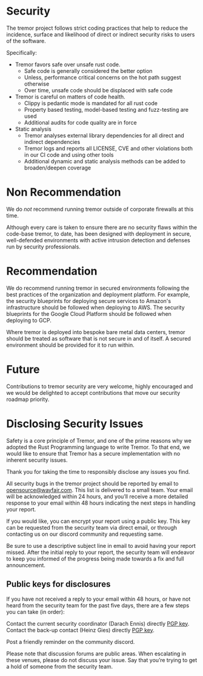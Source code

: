 # Security

The tremor project follows strict coding practices that help to reduce the incidence,
surface and likelihood of direct or indirect security risks to users of the software.

Specifically:

- Tremor favors safe over unsafe rust code.
  - Safe code is generally considered the better option
  - Unless, performance critical concerns on the hot path suggest otherwise
  - Over time, unsafe code should be displaced with safe code
- Tremor is careful on matters of code health.
  - Clippy is pedantic mode is mandated for all rust code
  - Property based testing, model-based testing and fuzz-testing are used
  - Additional audits for code quality are in force
- Static analysis
  - Tremor analyses external library dependencies for all direct and indirect dependencies
  - Tremor logs and reports all LICENSE, CVE and other violations both in our CI code and using other tools
  - Additional dynamic and static analysis methods can be added to broaden/deepen coverage

# Non Recommendation

We do _not_ recommend running tremor outside of corporate firewalls at this time.

Although every care is taken to ensure there are no security flaws within the code-base
tremor, to date, has been designed with deployment in secure, well-defended environments
with active intrusion detection and defenses run by security professionals.

# Recommendation

We do recommend running tremor in secured environments following the best practices of
the organization and deployment platform. For example, the security blueprints for deploying
secure services to Amazon's infrastructure should be followed when deploying to AWS. The
security blueprints for the Google Cloud Platform should be followed when deploying to GCP.

Where tremor is deployed into bespoke bare metal data centers, tremor should be treated as
software that is not secure in and of itself. A secured environment should be provided for
it to run within.

# Future

Contributions to tremor security are very welcome, highly encouraged and we would be
delighted to accept contributions that move our security roadmap priority.

# Disclosing Security Issues

Safety is a core principle of Tremor, and one of the prime reasons why we adopted the
Rust Programming language to write Tremor. To that end, we would like to ensure that
Tremor has a secure implementation with no inherent security issues.

Thank you for taking the time to responsibly disclose any issues you find.

All security bugs in the tremor project should be reported by email to <a href="mailto:opensource@wayfair.com">opensource@wayfair.com</a>. This list is delivered to a small team. Your email will be acknowledged within 24 hours, and you’ll receive a more detailed response to your email within 48 hours indicating the next steps in handling your report.

If you would like, you can encrypt your report using a public key. This key can be requested from the security
team via direct email, or through contacting us on our discord community and requesting same.

Be sure to use a descriptive subject line in email to avoid having your report missed. After the initial reply
to your report, the security team will endeavor to keep you informed of the progress being made towards a fix
and full announcement.

## Public keys for disclosures

If you have not received a reply to your email within 48 hours, or have not heard from the security team for the past five days, there are a few steps you can take (in order):

Contact the current security coordinator (Darach Ennis) directly [PGP key](https://pgp.mit.edu/pks/lookup?op=get&search=0x962FAC01B6989EBB).
Contact the back-up contact (Heinz Gies) directly [PGP key](https://keys.openpgp.org/vks/v1/by-fingerprint/71C9D7794FCEAC9D77AC4F6FE21BB9BD3F38481E).

Post a friendly reminder on the community discord.

Please note that discussion forums are public areas. When escalating in these venues, please do not
discuss your issue. Say that you’re trying to get a hold of someone from the security team.
